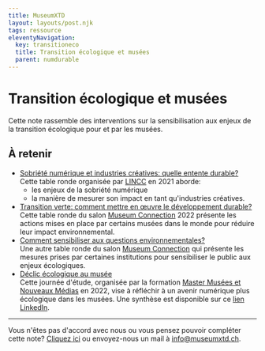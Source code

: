 ```yaml
---
title: MuseumXTD
layout: layouts/post.njk
tags: ressource
eleventyNavigation:
  key: transitioneco
  title: Transition écologique et musées
  parent: numdurable
---
```

# Transition écologique et musées
Cette note rassemble des interventions sur la sensibilisation aux enjeux de la transition écologique pour et par les musées. 

## À retenir
- [Sobriété numérique et industries créatives: quelle entente durable?](https://www.youtube.com/watch?v=8-qzPRBDdkg&ab_channel=CultureLink)   
  Cette table ronde organisée par [LINCC](https://lincc.parisandco.paris/) en 2021 aborde:
  - les enjeux de la sobriété numérique
  - la manière de mesurer son impact en tant qu'industries créatives. 
- [Transition verte: comment mettre en œuvre le développement durable?](https://www.museumconnections.com/archives-2022__trashed/retour-sur-museum-connections-2022/transition-verte/)     
   Cette table ronde du salon [Museum Connection](https://www.museumconnections.com/) 2022 présente les actions mises en place par certains musées dans le monde pour réduire leur impact environnemental. 
- [Comment sensibiliser aux questions environnementales?](https://www.museumconnections.com/archives-2022__trashed/retour-sur-museum-connections-2022/questions-environnementales/)     
  Une autre table ronde du salon [Museum Connection](https://www.museumconnections.com/) qui présente les mesures prises par certaines institutions pour sensibiliser le public aux enjeux écologiques. 
 - [Déclic écologique au musée](https://www.youtube.com/watch?v=1rhWOl1tO-s&ab_channel=MasterMus%C3%A9esetNouveauxM%C3%A9dias)    
   Cette journée d'étude, organisée par la formation [Master Musées et Nouveaux Médias](http://www.univ-paris3.fr/master-musees-et-nouveaux-medias-br-mention-direction-de-projets-ou-d-etablissements-culturels-538471.kjsp) en 2022, vise à réfléchir à un avenir numérique plus écologique dans les musées. Une synthèse est disponible sur ce [lien LinkedIn](https://www.linkedin.com/feed/update/urn:li:activity:6926147033812619264/). 

---- 

Vous n'êtes pas d'accord avec nous ou vous pensez pouvoir compléter cette note? [Cliquez ici](https://6e13e580.sibforms.com/serve/MUIEAJex9Gqy_GXlFogQqcGyYVXOZFFX8aHrYfffBiqjakg6wRCQTSUlxrpSXVkD6QEDI5CcmfGJhrDrkka2x7JvV-3YTESgygGo3Kq7DH-XD64whZr_JzkZgiL5lqiCeG3yKwBPjHJ6fyObFfcWQmqXpGkXQ3Ah4sgQV2mUjiMQ2hUe8pnjyP1gOywBca-q4MvmvdSwfxEFpgHr) ou envoyez-nous un mail à [info@museumxtd.ch](mailto:info@museumxtd.ch).